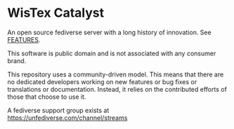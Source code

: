 # WisTex Catalyst

An open source fediverse server with a long history of innovation. See [FEATURES](https://codeberg.org/streams/streams/src/branch/dev/FEATURES.md).

This software is public domain and is not associated with any consumer brand.

This repository uses a community-driven model. This means that there are no dedicated developers working on new features or bug fixes or translations or documentation. Instead, it relies on the contributed efforts of those that choose to use it.

A fediverse support group exists at 
https://unfediverse.com/channel/streams

